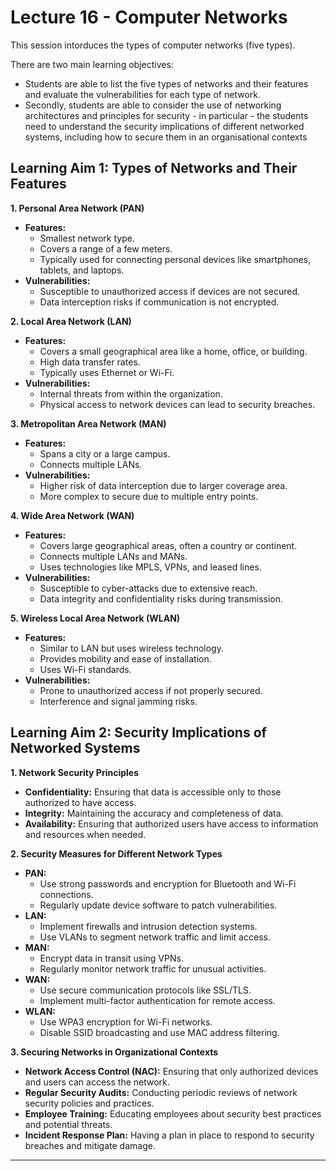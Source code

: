 # Lecture 16 - Computer Networks

This session intorduces the types of computer networks (five types).

There are two main learning objectives:

* Students are able to list the five types of networks and their features and evaluate the vulnerabilities for each type of network.
* Secondly, students are able to consider the use of networking architectures and principles for security - in particular - the students need to understand the security implications of different networked systems, including how to secure them in an organisational contexts


## Learning Aim 1: Types of Networks and Their Features

**1. Personal Area Network (PAN)**

- **Features:**
  - Smallest network type.
  - Covers a range of a few meters.
  - Typically used for connecting personal devices like smartphones, tablets, and laptops.
- **Vulnerabilities:**
  - Susceptible to unauthorized access if devices are not secured.
  - Data interception risks if communication is not encrypted.

**2. Local Area Network (LAN)**

- **Features:**
  - Covers a small geographical area like a home, office, or building.
  - High data transfer rates.
  - Typically uses Ethernet or Wi-Fi.
- **Vulnerabilities:**
  - Internal threats from within the organization.
  - Physical access to network devices can lead to security breaches.

**3. Metropolitan Area Network (MAN)**

- **Features:**
  - Spans a city or a large campus.
  - Connects multiple LANs.
- **Vulnerabilities:**
  - Higher risk of data interception due to larger coverage area.
  - More complex to secure due to multiple entry points.

**4. Wide Area Network (WAN)**

- **Features:**
  - Covers large geographical areas, often a country or continent.
  - Connects multiple LANs and MANs.
  - Uses technologies like MPLS, VPNs, and leased lines.
- **Vulnerabilities:**
  - Susceptible to cyber-attacks due to extensive reach.
  - Data integrity and confidentiality risks during transmission.

**5. Wireless Local Area Network (WLAN)**

- **Features:**
  - Similar to LAN but uses wireless technology.
  - Provides mobility and ease of installation.
  - Uses Wi-Fi standards.
- **Vulnerabilities:**
  - Prone to unauthorized access if not properly secured.
  - Interference and signal jamming risks.

## Learning Aim 2: Security Implications of Networked Systems

**1. Network Security Principles**

- **Confidentiality:** Ensuring that data is accessible only to those authorized to have access.
- **Integrity:** Maintaining the accuracy and completeness of data.
- **Availability:** Ensuring that authorized users have access to information and resources when needed.

**2. Security Measures for Different Network Types**

- **PAN:**
  - Use strong passwords and encryption for Bluetooth and Wi-Fi connections.
  - Regularly update device software to patch vulnerabilities.
- **LAN:**
  - Implement firewalls and intrusion detection systems.
  - Use VLANs to segment network traffic and limit access.
- **MAN:**
  - Encrypt data in transit using VPNs.
  - Regularly monitor network traffic for unusual activities.
- **WAN:**
  - Use secure communication protocols like SSL/TLS.
  - Implement multi-factor authentication for remote access.
- **WLAN:**
  - Use WPA3 encryption for Wi-Fi networks.
  - Disable SSID broadcasting and use MAC address filtering.

**3. Securing Networks in Organizational Contexts**

- **Network Access Control (NAC):** Ensuring that only authorized devices and users can access the network.
- **Regular Security Audits:** Conducting periodic reviews of network security policies and practices.
- **Employee Training:** Educating employees about security best practices and potential threats.
- **Incident Response Plan:** Having a plan in place to respond to security breaches and mitigate damage.

---


